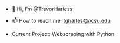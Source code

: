 - 👋 Hi, I’m @TrevorHarless
- 📫 How to reach me: tgharles@ncsu.edu


- Current Project: Webscraping with Python

<!---
TrevorHarless/TrevorHarless is a ✨ special ✨ repository because its `README.md` (this file) appears on your GitHub profile.
You can click the Preview link to take a look at your changes.
--->
